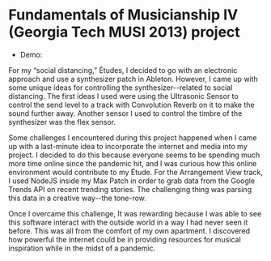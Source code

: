 # Fundamentals of Musicianship IV (Georgia Tech MUSI 2013) project

- Demo: []()

For my “social distancing,” Études, I decided to go with an electronic approach and use a synthesizer patch in Ableton. However, I came up with some unique ideas for controlling the synthesizer--related to social distancing. The first ideas I used were using the Ultrasonic Sensor to control the send level to a track with Convolution Reverb on it to make the sound further away. Another sensor I used to control the timbre of the synthesizer was the flex sensor.
 
Some challenges I encountered during this project happened when I came up with a last-minute idea to incorporate the internet and media into my project. I decided to do this because everyone seems to be spending much more time online since the pandemic hit, and I was curious how this online environment would contribute to my Étude. For the Arrangement View track, I used NodeJS inside my Max Patch in order to grab data from the Google Trends API on recent trending stories. The challenging thing was parsing this data in a creative way--the tone-row.

Once I overcame this challenge, It was rewarding because I was able to see this software interact with the outside world in a way I had never seen it before. This was all from the comfort of my own apartment. I discovered how powerful the internet could be in providing resources for musical inspiration while in the midst of a pandemic.
